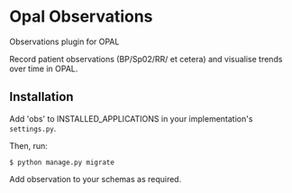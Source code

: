 # Opal Observations

Observations plugin for OPAL

Record patient observations (BP/Sp02/RR/ et cetera) and visualise trends over time in OPAL.

## Installation 

Add 'obs' to INSTALLED_APPLICATIONS in your implementation's `settings.py`.

Then, run:

    $ python manage.py migrate

Add observation to your schemas as required. 
